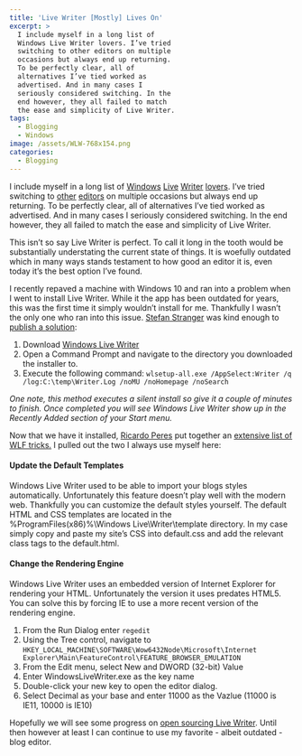 ```yaml
---
title: 'Live Writer [Mostly] Lives On'
excerpt: >
  I include myself in a long list of
  Windows Live Writer lovers. I’ve tried
  switching to other editors on multiple
  occasions but always end up returning.
  To be perfectly clear, all of
  alternatives I’ve tied worked as
  advertised. And in many cases I
  seriously considered switching. In the
  end however, they all failed to match
  the ease and simplicity of Live Writer.
tags:
  - Blogging
  - Windows
image: /assets/WLW-768x154.png
categories: 
  - Blogging
---
```


I include myself in a long list of [Windows](http://blogs.technet.com/b/stefan_stranger) [Live](http://weblogs.asp.net/ricardoperes) [Writer](http://www.hanselman.com/) [lovers](http://panicdatabase.blogspot.com/2015/05/using-windows-live-writer-for-blogger.html). I’ve tried switching to [other](/hello-world-its-onenote/) [editors](/word-as-blog-editor/) on multiple occasions but always end up returning. To be perfectly clear, all of alternatives I’ve tied worked as advertised. And in many cases I seriously considered switching. In the end however, they all failed to match the ease and simplicity of Live Writer.

This isn’t so say Live Writer is perfect. To call it long in the tooth would be substantially understating the current state of things. It is woefully outdated which in many ways stands testament to how good an editor it is, even today it’s the best option I’ve found.

I recently repaved a machine with Windows 10 and ran into a problem when I went to install Live Writer. While it the app has been outdated for years, this was the first time it simply wouldn’t install for me. Thankfully I wasn’t the only one who ran into this issue. [Stefan Stranger](http://blogs.technet.com/b/stefan_stranger/) was kind enough to [publish a solution](http://blogs.technet.com/b/stefan_stranger/archive/2015/07/24/installing-windows-live-writer-on-windows-10.aspx):

1. Download [Windows Live Writer](http://wl.dlservice.microsoft.com/download/C/1/B/C1BA42D6-6A50-4A4A-90E5-FA9347E9360C/en/wlsetup-all.exe)
2. Open a Command Prompt and navigate to the directory you downloaded the installer to.
3. Execute the following command: `wlsetup-all.exe /AppSelect:Writer /q /log:C:\temp\Writer.Log /noMU /noHomepage /noSearch`

_One note, this method executes a silent install so give it a couple of minutes to finish. Once completed you will see Windows Live Writer show up in the Recently Added section of your Start menu._

Now that we have it installed, [Ricardo Peres](http://weblogs.asp.net/ricardoperes/) put together an [extensive list of WLF tricks.](http://weblogs.asp.net/ricardoperes/windows-live-writer-tricks) I pulled out the two I always use myself here:

#### Update the Default Templates

Windows Live Writer used to be able to import your blogs styles automatically. Unfortunately this feature doesn’t play well with the modern web. Thankfully you can customize the default styles yourself. The default HTML and CSS templates are located in the %ProgramFiles(x86)%\Windows Live\Writer\template directory. In my case simply copy and paste my site’s CSS into default.css and add the relevant class tags to the default.html.

#### Change the Rendering Engine

Windows Live Writer uses an embedded version of Internet Explorer for rendering your HTML. Unfortunately the version it uses predates HTML5. You can solve this by forcing IE to use a more recent version of the rendering engine.

1. From the Run Dialog enter `regedit`
2. Using the Tree control, navigate to `HKEY_LOCAL_MACHINE\SOFTWARE\Wow6432Node\Microsoft\Internet Explorer\Main\FeatureControl\FEATURE_BROWSER_EMULATION`
3. From the Edit menu, select New and DWORD (32-bit) Value
4. Enter WindowsLiveWriter.exe as the key name
5. Double-click your new key to open the editor dialog.
6. Select Decimal as your base and enter 11000 as the Vazlue (11000 is IE11, 10000 is IE10)

Hopefully we will see some progress on <a href="http://www.winbeta.org/news/open-source-windows-live-writer-coming-soon">open sourcing Live Writer</a>. Until then however at least I can continue to use my favorite - albeit outdated - blog editor.
